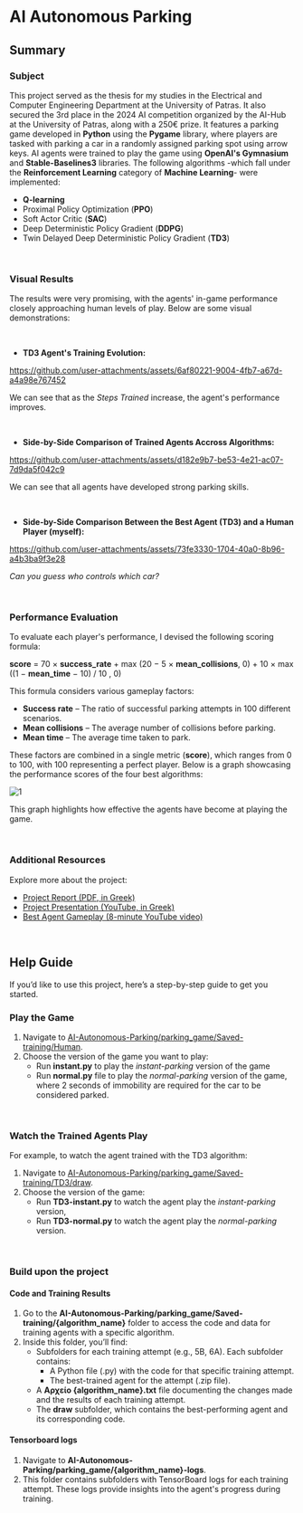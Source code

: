 # AI Autonomous Parking 

## Summary 

### Subject 

This project served as the thesis for my studies in the Electrical and Computer Engineering Department at the University of Patras. It also secured the 3rd place in the 2024 AI competition organized by the AI-Hub at the University of Patras, along with a 250€ prize. It features a parking game developed in **Python** using the **Pygame** library, where players are tasked with parking a car in a randomly assigned parking spot using arrow keys. AI agents were trained to play the game using **OpenAI's Gymnasium** and **Stable-Baselines3** libraries. The following algorithms -which fall under the **Reinforcement Learning** category of **Machine Learning**- were implemented:

- **Q-learning**
- Proximal Policy Optimization (**PPO**)
- Soft Actor Critic (**SAC**) 
- Deep Deterministic Policy Gradient (**DDPG**)
- Twin Delayed Deep Deterministic Policy Gradient (**TD3**)

<br>

### Visual Results

The results were very promising, with the agents' in-game performance closely approaching human levels of play. Below are some visual demonstrations:

<br>

- **TD3 Agent's Training Evolution:**

https://github.com/user-attachments/assets/6af80221-9004-4fb7-a67d-a4a98e767452

We can see that as the *Steps Trained* increase, the agent's performance improves.

<br>

- **Side-by-Side Comparison of Trained Agents Accross Algorithms:**

https://github.com/user-attachments/assets/d182e9b7-be53-4e21-ac07-7d9da5f042c9

We can see that all agents have developed strong parking skills.

<br>

- **Side-by-Side Comparison Between the Best Agent (TD3) and a Human Player (myself):**

https://github.com/user-attachments/assets/73fe3330-1704-40a0-8b96-a4b3ba9f3e28

*Can you guess who controls which car?*

<br>

### Performance Evaluation

To evaluate each player's performance, I devised the following scoring formula:

**score** = 70 × **success_rate** + max (20 − 5 × **mean_collisions**, 0) + 10 × max ((1 − **mean_time** − 10) / 10 , 0)

This formula considers various gameplay factors:

- **Success rate** – The ratio of successful parking attempts in 100 different scenarios.
- **Mean collisions** – The average number of collisions before parking.
- **Mean time** – The average time taken to park.

 These factors are combined in a single metric (**score**), which ranges from 0 to 100, with 100 representing a perfect player. Below is a graph showcasing the performance scores of the four best algorithms:
 
![1](https://github.com/user-attachments/assets/a362aba8-43be-4533-91df-3c5d594ef85b)

This graph highlights how effective the agents have become at playing the game.

<br>

### Additional Resources

Explore more about the project:

- [Project Report (PDF, in Greek)](https://github.com/GeorgeTsialios/AI-Autonomous-Parking/blob/main/Report.pdf)
- [Project Presentation (YouTube, in Greek)](https://www.youtube.com/watch?v=0QqAaAosaes&t=546s&ab_channel=GeorgeTsialios)
- [Best Agent Gameplay (8-minute YouTube video)](https://www.youtube.com/watch?v=dPb2kcen6cY)

<br>

## Help Guide

If you’d like to use this project, here’s a step-by-step guide to get you started.

### Play the Game

1. Navigate to [AI-Autonomous-Parking/parking_game/Saved-training/Human](https://github.com/GeorgeTsialios/AI-Autonomous-Parking/tree/main/parking_game/Saved-training/Human).
2. Choose the version of the game you want to play:
   - Run **instant.py** to play the *instant-parking* version of the game
   - Run **normal.py** file to play the *normal-parking* version of the game, where 2 seconds of immobility are required for the car to be considered parked.

<br>

### Watch the Trained Agents Play

For example, to watch the agent trained with the TD3 algorithm:

1. Navigate to [AI-Autonomous-Parking/parking_game/Saved-training/TD3/draw](https://github.com/GeorgeTsialios/AI-Autonomous-Parking/tree/main/parking_game/Saved-training/TD3/draw).
2. Choose the version of the game:
   - Run **TD3-instant.py** to watch the agent play the *instant-parking* version, 
   - Run **TD3-normal.py** to watch the agent play the *normal-parking* version.

<br>

### Build upon the project

#### Code and Training Results

1. Go to the **AI-Autonomous-Parking/parking_game/Saved-training/{algorithm_name}** folder to access the code and data for training agents with a specific algorithm.
2. Inside this folder, you’ll find:
   - Subfolders for each training attempt (e.g., 5B, 6A). Each subfolder contains:
     - A Python file (.py) with the code for that specific training attempt.
     - The best-trained agent for the attempt (.zip file).
   - A **Αρχείο {algorithm_name}.txt** file documenting the changes made and the results of each training attempt.
   - The **draw** subfolder, which contains the best-performing agent and its corresponding code.

#### Tensorboard logs

1. Navigate to **AI-Autonomous-Parking/parking_game/{algorithm_name}-logs**.
2. This folder contains subfolders with TensorBoard logs for each training attempt. These logs provide insights into the agent's progress during training.
